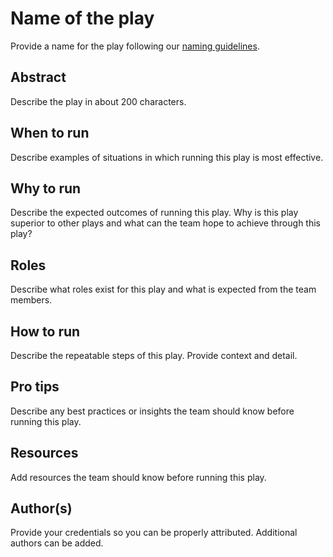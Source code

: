 # Name of the play
Provide a name for the play following our [naming guidelines](https://github.com/tizzle/silicon-pauli-playbook/blob/master/guides/naming-guidelines.md).

## Abstract
Describe the play in about 200 characters.

## When to run
Describe examples of situations in which running this play is most effective.

## Why to run
Describe the expected outcomes of running this play. Why is this play superior to other plays and what can the team hope to achieve through this play?

## Roles
Describe what roles exist for this play and what is expected from the team members.

## How to run 
Describe the repeatable steps of this play. Provide context and detail.

## Pro tips
Describe any best practices or insights the team should know before running this play.

## Resources
Add resources the team should know before running this play.

## Author(s)
Provide your credentials so you can be properly attributed. Additional authors can be added.